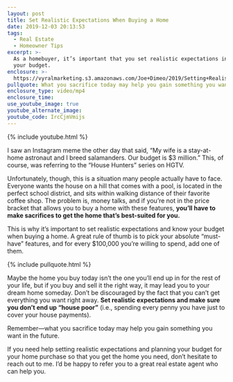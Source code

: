 ```yaml
---
layout: post
title: Set Realistic Expectations When Buying a Home
date: 2019-12-03 20:13:53
tags:
  - Real Estate
  - Homeowner Tips
excerpt: >-
  As a homebuyer, it’s important that you set realistic expectations in terms of
  your budget.
enclosure: >-
  https://vyralmarketing.s3.amazonaws.com/Joe+Dimeo/2019/Setting+Realistic+Expectations.mp4
pullquote: What you sacrifice today may help you gain something you want in the future.
enclosure_type: video/mp4
enclosure_time:
use_youtube_image: true
youtube_alternate_image:
youtube_code: IrcCjmVmijs
---
```


{% include youtube.html %}

I saw an Instagram meme the other day that said, “My wife is a stay-at-home astronaut and I breed salamanders. Our budget is $3 million.” This, of course, was referring to the “House Hunters” series on HGTV.

Unfortunately, though, this is a situation many people actually have to face. Everyone wants the house on a hill that comes with a pool, is located in the perfect school district, and sits within walking distance of their favorite coffee shop. The problem is, money talks, and if you’re not in the price bracket that allows you to buy a home with these features, **you’ll have to make sacrifices to get the home that’s best-suited for you.&nbsp;**

This is why it’s important to set realistic expectations and know your budget when buying a home. A great rule of thumb is to pick your absolute “must-have” features, and for every $100,000 you’re willing to spend, add one of them.&nbsp;

{% include pullquote.html %}

Maybe the home you buy today isn’t the one you’ll end up in for the rest of your life, but if you buy and sell it the right way, it may lead you to your dream home someday. Don’t be discouraged by the fact that you can’t get everything you want right away. **Set realistic expectations and make sure you don’t end up “house poor”** (i.e., spending every penny you have just to cover your house payments).&nbsp;

Remember—what you sacrifice today may help you gain something you want in the future.

If you need help setting realistic expectations and planning your budget for your home purchase so that you get the home you need, don’t hesitate to reach out to me. I’d be happy to refer you to a great real estate agent who can help you.&nbsp;<br>&nbsp;

&nbsp;